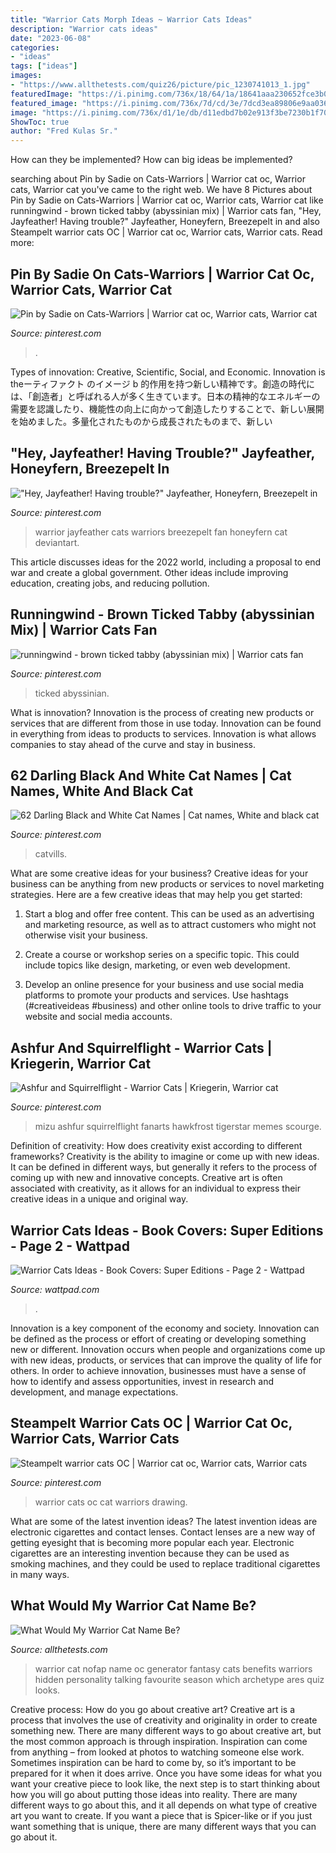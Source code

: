 ```yaml
---
title: "Warrior Cats Morph Ideas ~ Warrior Cats Ideas"
description: "Warrior cats ideas"
date: "2023-06-08"
categories:
- "ideas"
tags: ["ideas"]
images:
- "https://www.allthetests.com/quiz26/picture/pic_1230741013_1.jpg"
featuredImage: "https://i.pinimg.com/736x/18/64/1a/18641aaa230652fce3b0691257c77289.jpg"
featured_image: "https://i.pinimg.com/736x/7d/cd/3e/7dcd3ea89806e9aa036631de4b3bab7b.jpg"
image: "https://i.pinimg.com/736x/d1/1e/db/d11edbd7b02e913f3be7230b1f709b56.jpg"
ShowToc: true
author: "Fred Kulas Sr."
---
```



How can they be implemented?
How can big ideas be implemented?

	

		
searching about Pin by Sadie on Cats-Warriors | Warrior cat oc, Warrior cats, Warrior cat you've came to the right web. We have 8 Pictures about Pin by Sadie on Cats-Warriors | Warrior cat oc, Warrior cats, Warrior cat like runningwind - brown ticked tabby (abyssinian mix) | Warrior cats fan, &quot;Hey, Jayfeather! Having trouble?&quot; Jayfeather, Honeyfern, Breezepelt in and also Steampelt warrior cats OC | Warrior cat oc, Warrior cats, Warrior cats. Read more:
		
    
## Pin By Sadie On Cats-Warriors | Warrior Cat Oc, Warrior Cats, Warrior Cat

<img loading=lazy src="https://i.pinimg.com/736x/d1/1e/db/d11edbd7b02e913f3be7230b1f709b56.jpg" onerror="this.onerror=null;this.src='https://tse3.mm.bing.net/th?id=OIP.MMAlm4RQLOOIsG3hxCDm8wHaHb&amp;pid=15.1';" alt="Pin by Sadie on Cats-Warriors | Warrior cat oc, Warrior cats, Warrior cat">

_Source: pinterest.com_

>. 

	

Types of innovation: Creative, Scientific, Social, and Economic.
Innovation is theーティファクト のイメージ b 的作用を持つ新しい精神です。創造の時代には、「創造者」と呼ばれる人が多く生きています。日本の精神的なエネルギーの需要を認識したり、機能性の向上に向かって創造したりすることで、新しい展開を始めました。多量化されたものから成長されたものまで、新しい

    
## &quot;Hey, Jayfeather! Having Trouble?&quot; Jayfeather, Honeyfern, Breezepelt In

<img loading=lazy src="https://i.pinimg.com/736x/18/64/1a/18641aaa230652fce3b0691257c77289.jpg" onerror="this.onerror=null;this.src='https://tse1.mm.bing.net/th?id=OIP.d1QyDgTmEl5cDgDn3eIS8gHaGP&amp;pid=15.1';" alt="&quot;Hey, Jayfeather! Having trouble?&quot; Jayfeather, Honeyfern, Breezepelt in">

_Source: pinterest.com_

>warrior jayfeather cats warriors breezepelt fan honeyfern cat deviantart. 

	

This article discusses ideas for the 2022 world, including a proposal to end war and create a global government. Other ideas include improving education, creating jobs, and reducing pollution.

    
## Runningwind - Brown Ticked Tabby (abyssinian Mix) | Warrior Cats Fan

<img loading=lazy src="https://i.pinimg.com/736x/a9/5a/0e/a95a0e0577a2c2aa8302772e6daa63ed.jpg" onerror="this.onerror=null;this.src='https://tse4.mm.bing.net/th?id=OIP.R8nT5zv0aPXQ_-0uN2GEjQHaGB&amp;pid=15.1';" alt="runningwind - brown ticked tabby (abyssinian mix) | Warrior cats fan">

_Source: pinterest.com_

>ticked abyssinian. 

	

What is innovation?
Innovation is the process of creating new products or services that are different from those in use today. Innovation can be found in everything from ideas to products to services. Innovation is what allows companies to stay ahead of the curve and stay in business.

    
## 62 Darling Black And White Cat Names | Cat Names, White And Black Cat

<img loading=lazy src="https://i.pinimg.com/736x/7d/cd/3e/7dcd3ea89806e9aa036631de4b3bab7b.jpg" onerror="this.onerror=null;this.src='https://tse4.mm.bing.net/th?id=OIP.9VJOm7IAm-zyp8zjwlFBPAHaLG&amp;pid=15.1';" alt="62 Darling Black and White Cat Names | Cat names, White and black cat">

_Source: pinterest.com_

>catvills. 

	

What are some creative ideas for your business?
Creative ideas for your business can be anything from new products or services to novel marketing strategies. Here are a few creative ideas that may help you get started:
1. Start a blog and offer free content. This can be used as an advertising and marketing resource, as well as to attract customers who might not otherwise visit your business.

2. Create a course or workshop series on a specific topic. This could include topics like design, marketing, or even web development.

3. Develop an online presence for your business and use social media platforms to promote your products and services. Use hashtags (#creativeideas #business) and other online tools to drive traffic to your website and social media accounts.


    
## Ashfur And Squirrelflight - Warrior Cats | Kriegerin, Warrior Cat

<img loading=lazy src="https://i.pinimg.com/736x/31/73/dd/3173dde95d872a3caf2713ee106018a1--radioactive-warrior-cats.jpg" onerror="this.onerror=null;this.src='https://tse1.mm.bing.net/th?id=OIP.OGzkMcB_92r2GLYVhQijBQHaFj&amp;pid=15.1';" alt="Ashfur and Squirrelflight - Warrior Cats | Kriegerin, Warrior cat">

_Source: pinterest.com_

>mizu ashfur squirrelflight fanarts hawkfrost tigerstar memes scourge. 

	

Definition of creativity: How does creativity exist according to different frameworks?
Creativity is the ability to imagine or come up with new ideas. It can be defined in different ways, but generally it refers to the process of coming up with new and innovative concepts. Creative art is often associated with creativity, as it allows for an individual to express their creative ideas in a unique and original way.

    
## Warrior Cats Ideas - Book Covers: Super Editions - Page 2 - Wattpad

<img loading=lazy src="https://img.wattpad.com/4f0800fbe18389638e2bf44bc69bc06911984825/68747470733a2f2f73332e616d617a6f6e6177732e636f6d2f776174747061642d6d656469612d736572766963652f53746f7279496d6167652f314244537a4642795647696576513d3d2d3731303137333731382e3135393036633761393062633265663734393431333934353135312e6a7067?s=fit&amp;w=720&amp;h=720" onerror="this.onerror=null;this.src='https://tse3.mm.bing.net/th?id=OIP.JeklmJ1RRMi3g3r4iEHjNAAAAA&amp;pid=15.1';" alt="Warrior Cats Ideas - Book Covers: Super Editions - Page 2 - Wattpad">

_Source: wattpad.com_

>. 

	

Innovation is a key component of the economy and society. Innovation can be defined as the process or effort of creating or developing something new or different. Innovation occurs when people and organizations come up with new ideas, products, or services that can improve the quality of life for others. In order to achieve innovation, businesses must have a sense of how to identify and assess opportunities, invest in research and development, and manage expectations.

    
## Steampelt Warrior Cats OC | Warrior Cat Oc, Warrior Cats, Warrior Cats

<img loading=lazy src="https://i.pinimg.com/736x/a0/c8/c0/a0c8c0b949dc68144cf739578426e6da.jpg" onerror="this.onerror=null;this.src='https://tse1.mm.bing.net/th?id=OIP.YnDAt1lpbAyTPU_PAoGa3wHaJ4&amp;pid=15.1';" alt="Steampelt warrior cats OC | Warrior cat oc, Warrior cats, Warrior cats">

_Source: pinterest.com_

>warrior cats oc cat warriors drawing. 

	

What are some of the latest invention ideas?
The latest invention ideas are electronic cigarettes and contact lenses. Contact lenses are a new way of getting eyesight that is becoming more popular each year. Electronic cigarettes are an interesting invention because they can be used as smoking machines, and they could be used to replace traditional cigarettes in many ways.

    
## What Would My Warrior Cat Name Be?

<img loading=lazy src="https://www.allthetests.com/quiz26/picture/pic_1230741013_1.jpg" onerror="this.onerror=null;this.src='https://tse1.mm.bing.net/th?id=OIP.aKTyw-EMahlqtn51qBirHwHaDZ&amp;pid=15.1';" alt="What Would My Warrior Cat Name Be?">

_Source: allthetests.com_

>warrior cat nofap name oc generator fantasy cats benefits warriors hidden personality talking favourite season which archetype ares quiz looks. 

	

Creative process: How do you go about creative art?
Creative art is a process that involves the use of creativity and originality in order to create something new. There are many different ways to go about creative art, but the most common approach is through inspiration. Inspiration can come from anything – from looked at photos to watching someone else work. Sometimes inspiration can be hard to come by, so it’s important to be prepared for it when it does arrive. Once you have some ideas for what you want your creative piece to look like, the next step is to start thinking about how you will go about putting those ideas into reality. There are many different ways to go about this, and it all depends on what type of creative art you want to create. If you want a piece that is Spicer-like or if you just want something that is unique, there are many different ways that you can go about it.

